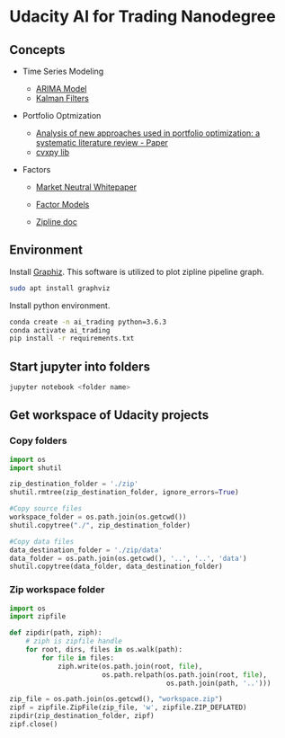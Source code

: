 # Udacity AI for Trading Nanodegree

## Concepts

- Time Series Modeling

  - [ARIMA Model](https://www.youtube.com/watch?v=3UmyHed0iYE)

  * [Kalman Filters](https://en.wikipedia.org/wiki/Kalman_filter#:~:text=In%20statistics%20and%20control%20theory,than%20those%20based%20on%20a)

- Portfolio Optmization

  - [Analysis of new approaches used in portfolio optimization: a systematic literature review - Paper](https://www.scielo.br/scielo.php?pid=S0103-65132020000100404&script=sci_arttext)

  * [cvxpy lib](https://www.cvxpy.org/)

- Factors

  - [Market Neutral Whitepaper](https://allaboutalpha.com/blog/wp-content/uploads/2011/03/A-Pared-Down-Approach-to-Stock-Picking-White-Paper.pdf)

  - [Factor Models](https://medium.com/wright-research/factor-models-744e17e5d0e5)

  - [Zipline doc](https://zipline-trader.readthedocs.io/en/latest/index.html)

## Environment

Install [Graphiz](https://graphviz.org/download/). This software is utilized to plot zipline pipeline graph.

```sh
sudo apt install graphviz
```

Install python environment.

```sh
conda create -n ai_trading python=3.6.3
conda activate ai_trading
pip install -r requirements.txt
```

## Start jupyter into folders

```sh
jupyter notebook <folder name>
```

## Get workspace of Udacity projects

### Copy folders

```python
import os
import shutil

zip_destination_folder = './zip'
shutil.rmtree(zip_destination_folder, ignore_errors=True)

#Copy source files
workspace_folder = os.path.join(os.getcwd())
shutil.copytree("./", zip_destination_folder)

#Copy data files
data_destination_folder = './zip/data'
data_folder = os.path.join(os.getcwd(), '..', '..', 'data')
shutil.copytree(data_folder, data_destination_folder)
```

### Zip workspace folder

```python
import os
import zipfile

def zipdir(path, ziph):
    # ziph is zipfile handle
    for root, dirs, files in os.walk(path):
        for file in files:
            ziph.write(os.path.join(root, file),
                       os.path.relpath(os.path.join(root, file),
                                       os.path.join(path, '..')))

zip_file = os.path.join(os.getcwd(), "workspace.zip")
zipf = zipfile.ZipFile(zip_file, 'w', zipfile.ZIP_DEFLATED)
zipdir(zip_destination_folder, zipf)
zipf.close()
```
